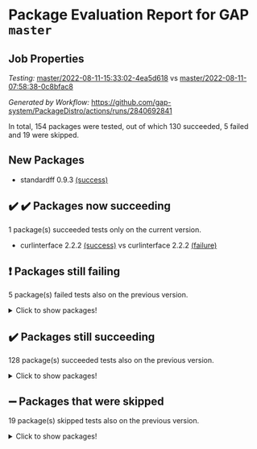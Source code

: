 # Package Evaluation Report for GAP `master`

## Job Properties

*Testing:* [master/2022-08-11-15:33:02-4ea5d618](https://github.com/gap-system/PackageDistro/blob/data/reports/master/2022-08-11-15:33:02-4ea5d618) vs [master/2022-08-11-07:58:38-0c8bfac8](https://github.com/gap-system/PackageDistro/blob/data/reports/master/2022-08-11-07:58:38-0c8bfac8)

*Generated by Workflow:* https://github.com/gap-system/PackageDistro/actions/runs/2840692841

In total, 154 packages were tested, out of which 130 succeeded, 5 failed and 19 were skipped.

## New Packages

- standardff 0.9.3 [(success)](https://github.com/gap-system/PackageDistro/runs/7789869882?check_suite_focus=true)

## :heavy_check_mark: :heavy_check_mark: Packages now succeeding

1 package(s) succeeded tests only on the current version.
- curlinterface 2.2.2 [(success)](https://github.com/gap-system/PackageDistro/runs/7789851835?check_suite_focus=true) vs curlinterface 2.2.2 [(failure)](https://github.com/gap-system/PackageDistro/runs/7782295126?check_suite_focus=true)

## :exclamation: Packages still failing

5 package(s) failed tests also on the previous version.
<details><summary>Click to show packages!</summary>

- francy 1.2.4 [(failure)](https://github.com/gap-system/PackageDistro/runs/7789854910?check_suite_focus=true)
- hap 1.46 [(failure)](https://github.com/gap-system/PackageDistro/runs/7789856601?check_suite_focus=true)
- packagemanager 1.2 [(failure)](https://github.com/gap-system/PackageDistro/runs/7789864674?check_suite_focus=true)
- recog 1.3.2 [(failure)](https://github.com/gap-system/PackageDistro/runs/7789866853?check_suite_focus=true)
- semigroups 5.0.0 [(failure)](https://github.com/gap-system/PackageDistro/runs/7789867754?check_suite_focus=true)
</details>

## :heavy_check_mark: Packages still succeeding

128 package(s) succeeded tests also on the previous version.
<details><summary>Click to show packages!</summary>

- ace 5.5 [(success)](https://github.com/gap-system/PackageDistro/runs/7789846974?check_suite_focus=true)
- aclib 1.3.2 [(success)](https://github.com/gap-system/PackageDistro/runs/7789847301?check_suite_focus=true)
- agt 0.2 [(success)](https://github.com/gap-system/PackageDistro/runs/7789847624?check_suite_focus=true)
- alnuth 3.2.1 [(success)](https://github.com/gap-system/PackageDistro/runs/7789847858?check_suite_focus=true)
- anupq 3.2.6 [(success)](https://github.com/gap-system/PackageDistro/runs/7789848066?check_suite_focus=true)
- atlasrep 2.1.4 [(success)](https://github.com/gap-system/PackageDistro/runs/7789848262?check_suite_focus=true)
- autodoc 2022.07.10 [(success)](https://github.com/gap-system/PackageDistro/runs/7789848437?check_suite_focus=true)
- automata 1.15 [(success)](https://github.com/gap-system/PackageDistro/runs/7789848623?check_suite_focus=true)
- automgrp 1.3.2 [(success)](https://github.com/gap-system/PackageDistro/runs/7789848859?check_suite_focus=true)
- autpgrp 1.11 [(success)](https://github.com/gap-system/PackageDistro/runs/7789849049?check_suite_focus=true)
- cap 2022.08-02 [(success)](https://github.com/gap-system/PackageDistro/runs/7789849209?check_suite_focus=true)
- caratinterface 2.3.4 [(success)](https://github.com/gap-system/PackageDistro/runs/7789849351?check_suite_focus=true)
- cddinterface 2020.06.24 [(success)](https://github.com/gap-system/PackageDistro/runs/7789849528?check_suite_focus=true)
- circle 1.6.5 [(success)](https://github.com/gap-system/PackageDistro/runs/7789849704?check_suite_focus=true)
- classicpres 1.22 [(success)](https://github.com/gap-system/PackageDistro/runs/7789849880?check_suite_focus=true)
- cohomolo 1.6.10 [(success)](https://github.com/gap-system/PackageDistro/runs/7789850082?check_suite_focus=true)
- congruence 1.2.4 [(success)](https://github.com/gap-system/PackageDistro/runs/7789850309?check_suite_focus=true)
- corelg 1.56 [(success)](https://github.com/gap-system/PackageDistro/runs/7789850505?check_suite_focus=true)
- crime 1.6 [(success)](https://github.com/gap-system/PackageDistro/runs/7789850675?check_suite_focus=true)
- crisp 1.4.5 [(success)](https://github.com/gap-system/PackageDistro/runs/7789850816?check_suite_focus=true)
- crypting 0.10 [(success)](https://github.com/gap-system/PackageDistro/runs/7789850964?check_suite_focus=true)
- cryst 4.1.25 [(success)](https://github.com/gap-system/PackageDistro/runs/7789851109?check_suite_focus=true)
- crystcat 1.1.10 [(success)](https://github.com/gap-system/PackageDistro/runs/7789851281?check_suite_focus=true)
- ctbllib 1.3.4 [(success)](https://github.com/gap-system/PackageDistro/runs/7789851486?check_suite_focus=true)
- cubefree 1.19 [(success)](https://github.com/gap-system/PackageDistro/runs/7789851641?check_suite_focus=true)
- cvec 2.7.6 [(success)](https://github.com/gap-system/PackageDistro/runs/7789851995?check_suite_focus=true)
- datastructures 0.2.7 [(success)](https://github.com/gap-system/PackageDistro/runs/7789852262?check_suite_focus=true)
- deepthought 1.0.5 [(success)](https://github.com/gap-system/PackageDistro/runs/7789852407?check_suite_focus=true)
- design 1.7 [(success)](https://github.com/gap-system/PackageDistro/runs/7789852566?check_suite_focus=true)
- difsets 2.3.1 [(success)](https://github.com/gap-system/PackageDistro/runs/7789852772?check_suite_focus=true)
- digraphs 1.5.3 [(success)](https://github.com/gap-system/PackageDistro/runs/7789852912?check_suite_focus=true)
- edim 1.3.5 [(success)](https://github.com/gap-system/PackageDistro/runs/7789853083?check_suite_focus=true)
- example 4.3.2 [(success)](https://github.com/gap-system/PackageDistro/runs/7789853249?check_suite_focus=true)
- factint 1.6.3 [(success)](https://github.com/gap-system/PackageDistro/runs/7789853416?check_suite_focus=true)
- ferret 1.0.8 [(success)](https://github.com/gap-system/PackageDistro/runs/7789853624?check_suite_focus=true)
- fga 1.4.0 [(success)](https://github.com/gap-system/PackageDistro/runs/7789853804?check_suite_focus=true)
- fining 1.5 [(success)](https://github.com/gap-system/PackageDistro/runs/7789853993?check_suite_focus=true)
- float 1.0.3 [(success)](https://github.com/gap-system/PackageDistro/runs/7789854172?check_suite_focus=true)
- format 1.4.3 [(success)](https://github.com/gap-system/PackageDistro/runs/7789854302?check_suite_focus=true)
- forms 1.2.8 [(success)](https://github.com/gap-system/PackageDistro/runs/7789854456?check_suite_focus=true)
- fplsa 1.2.5 [(success)](https://github.com/gap-system/PackageDistro/runs/7789854614?check_suite_focus=true)
- fr 2.4.10 [(success)](https://github.com/gap-system/PackageDistro/runs/7789854763?check_suite_focus=true)
- fwtree 1.3 [(success)](https://github.com/gap-system/PackageDistro/runs/7789855086?check_suite_focus=true)
- gbnp 1.0.5 [(success)](https://github.com/gap-system/PackageDistro/runs/7789855221?check_suite_focus=true)
- generalizedmorphismsforcap 2022.05-01 [(success)](https://github.com/gap-system/PackageDistro/runs/7789855355?check_suite_focus=true)
- genss 1.6.7 [(success)](https://github.com/gap-system/PackageDistro/runs/7789855495?check_suite_focus=true)
- gradedringforhomalg 2022.07-01 [(success)](https://github.com/gap-system/PackageDistro/runs/7789855641?check_suite_focus=true)
- grape 4.8.5 [(success)](https://github.com/gap-system/PackageDistro/runs/7789855771?check_suite_focus=true)
- groupoids 1.71 [(success)](https://github.com/gap-system/PackageDistro/runs/7789855955?check_suite_focus=true)
- grpconst 2.6.2 [(success)](https://github.com/gap-system/PackageDistro/runs/7789856114?check_suite_focus=true)
- guarana 0.96.3 [(success)](https://github.com/gap-system/PackageDistro/runs/7789856283?check_suite_focus=true)
- guava 3.16 [(success)](https://github.com/gap-system/PackageDistro/runs/7789856434?check_suite_focus=true)
- hapcryst 0.1.15 [(success)](https://github.com/gap-system/PackageDistro/runs/7789856885?check_suite_focus=true)
- hecke 1.5.3 [(success)](https://github.com/gap-system/PackageDistro/runs/7789857060?check_suite_focus=true)
- help 3.5 [(success)](https://github.com/gap-system/PackageDistro/runs/7789857268?check_suite_focus=true)
- idrel 2.44 [(success)](https://github.com/gap-system/PackageDistro/runs/7789857422?check_suite_focus=true)
- images 1.3.1 [(success)](https://github.com/gap-system/PackageDistro/runs/7789857627?check_suite_focus=true)
- intpic 0.3.0 [(success)](https://github.com/gap-system/PackageDistro/runs/7789857812?check_suite_focus=true)
- io 4.7.2 [(success)](https://github.com/gap-system/PackageDistro/runs/7789858065?check_suite_focus=true)
- irredsol 1.4.3 [(success)](https://github.com/gap-system/PackageDistro/runs/7789858301?check_suite_focus=true)
- json 2.1.0 [(success)](https://github.com/gap-system/PackageDistro/runs/7789858605?check_suite_focus=true)
- jupyterkernel 1.4.1 [(success)](https://github.com/gap-system/PackageDistro/runs/7789858899?check_suite_focus=true)
- jupyterviz 1.5.1 [(success)](https://github.com/gap-system/PackageDistro/runs/7789859107?check_suite_focus=true)
- kan 1.34 [(success)](https://github.com/gap-system/PackageDistro/runs/7789859332?check_suite_focus=true)
- kbmag 1.5.9 [(success)](https://github.com/gap-system/PackageDistro/runs/7789859619?check_suite_focus=true)
- laguna 3.9.5 [(success)](https://github.com/gap-system/PackageDistro/runs/7789859872?check_suite_focus=true)
- liealgdb 2.2.1 [(success)](https://github.com/gap-system/PackageDistro/runs/7789860189?check_suite_focus=true)
- liepring 2.7 [(success)](https://github.com/gap-system/PackageDistro/runs/7789860396?check_suite_focus=true)
- liering 2.4.2 [(success)](https://github.com/gap-system/PackageDistro/runs/7789860654?check_suite_focus=true)
- linearalgebraforcap 2022.06-03 [(success)](https://github.com/gap-system/PackageDistro/runs/7789860845?check_suite_focus=true)
- loops 3.4.2 [(success)](https://github.com/gap-system/PackageDistro/runs/7789861013?check_suite_focus=true)
- lpres 1.0.3 [(success)](https://github.com/gap-system/PackageDistro/runs/7789861203?check_suite_focus=true)
- majoranaalgebras 1.4 [(success)](https://github.com/gap-system/PackageDistro/runs/7789861426?check_suite_focus=true)
- mapclass 1.4.5 [(success)](https://github.com/gap-system/PackageDistro/runs/7789861644?check_suite_focus=true)
- matgrp 0.64 [(success)](https://github.com/gap-system/PackageDistro/runs/7789861843?check_suite_focus=true)
- modisom 2.5.3 [(success)](https://github.com/gap-system/PackageDistro/runs/7789862031?check_suite_focus=true)
- modulepresentationsforcap 2022.08-01 [(success)](https://github.com/gap-system/PackageDistro/runs/7789862248?check_suite_focus=true)
- monoidalcategories 2022.08-02 [(success)](https://github.com/gap-system/PackageDistro/runs/7789862469?check_suite_focus=true)
- nconvex 2020.11-04 [(success)](https://github.com/gap-system/PackageDistro/runs/7789862671?check_suite_focus=true)
- nilmat 1.4.2 [(success)](https://github.com/gap-system/PackageDistro/runs/7789862921?check_suite_focus=true)
- nock 1.5 [(success)](https://github.com/gap-system/PackageDistro/runs/7789863166?check_suite_focus=true)
- normalizinterface 1.3.4 [(success)](https://github.com/gap-system/PackageDistro/runs/7789863411?check_suite_focus=true)
- nq 2.5.8 [(success)](https://github.com/gap-system/PackageDistro/runs/7789863684?check_suite_focus=true)
- numericalsgps 1.3.1 [(success)](https://github.com/gap-system/PackageDistro/runs/7789863970?check_suite_focus=true)
- openmath 11.5.1 [(success)](https://github.com/gap-system/PackageDistro/runs/7789864276?check_suite_focus=true)
- orb 4.8.5 [(success)](https://github.com/gap-system/PackageDistro/runs/7789864434?check_suite_focus=true)
- patternclass 2.4.2 [(success)](https://github.com/gap-system/PackageDistro/runs/7789864854?check_suite_focus=true)
- permut 2.0.4 [(success)](https://github.com/gap-system/PackageDistro/runs/7789865021?check_suite_focus=true)
- polenta 1.3.10 [(success)](https://github.com/gap-system/PackageDistro/runs/7789865197?check_suite_focus=true)
- polymaking 0.8.6 [(success)](https://github.com/gap-system/PackageDistro/runs/7789865384?check_suite_focus=true)
- primgrp 3.4.2 [(success)](https://github.com/gap-system/PackageDistro/runs/7789865617?check_suite_focus=true)
- profiling 2.5.0 [(success)](https://github.com/gap-system/PackageDistro/runs/7789865793?check_suite_focus=true)
- qpa 1.34 [(success)](https://github.com/gap-system/PackageDistro/runs/7789865948?check_suite_focus=true)
- quagroup 1.8.3 [(success)](https://github.com/gap-system/PackageDistro/runs/7789866134?check_suite_focus=true)
- radiroot 2.9 [(success)](https://github.com/gap-system/PackageDistro/runs/7789866311?check_suite_focus=true)
- rcwa 4.7.0 [(success)](https://github.com/gap-system/PackageDistro/runs/7789866494?check_suite_focus=true)
- rds 1.8 [(success)](https://github.com/gap-system/PackageDistro/runs/7789866684?check_suite_focus=true)
- repndecomp 1.2.1 [(success)](https://github.com/gap-system/PackageDistro/runs/7789867047?check_suite_focus=true)
- repsn 3.1.0 [(success)](https://github.com/gap-system/PackageDistro/runs/7789867216?check_suite_focus=true)
- resclasses 4.7.3 [(success)](https://github.com/gap-system/PackageDistro/runs/7789867406?check_suite_focus=true)
- scscp 2.3.1 [(success)](https://github.com/gap-system/PackageDistro/runs/7789867582?check_suite_focus=true)
- sglppow 2.2 [(success)](https://github.com/gap-system/PackageDistro/runs/7789867962?check_suite_focus=true)
- sgpviz 0.999.5 [(success)](https://github.com/gap-system/PackageDistro/runs/7789868172?check_suite_focus=true)
- simpcomp 2.1.14 [(success)](https://github.com/gap-system/PackageDistro/runs/7789868357?check_suite_focus=true)
- singular 2020.12.18 [(success)](https://github.com/gap-system/PackageDistro/runs/7789868548?check_suite_focus=true)
- sla 1.5.3 [(success)](https://github.com/gap-system/PackageDistro/runs/7789868784?check_suite_focus=true)
- smallgrp 1.5 [(success)](https://github.com/gap-system/PackageDistro/runs/7789868964?check_suite_focus=true)
- smallsemi 0.6.13 [(success)](https://github.com/gap-system/PackageDistro/runs/7789869178?check_suite_focus=true)
- sonata 2.9.4 [(success)](https://github.com/gap-system/PackageDistro/runs/7789869323?check_suite_focus=true)
- sophus 1.27 [(success)](https://github.com/gap-system/PackageDistro/runs/7789869521?check_suite_focus=true)
- spinsym 1.5.2 [(success)](https://github.com/gap-system/PackageDistro/runs/7789869710?check_suite_focus=true)
- symbcompcc 1.3.2 [(success)](https://github.com/gap-system/PackageDistro/runs/7789870088?check_suite_focus=true)
- thelma 1.3 [(success)](https://github.com/gap-system/PackageDistro/runs/7789870307?check_suite_focus=true)
- tomlib 1.2.9 [(success)](https://github.com/gap-system/PackageDistro/runs/7789870550?check_suite_focus=true)
- toric 1.9.5 [(success)](https://github.com/gap-system/PackageDistro/runs/7789870795?check_suite_focus=true)
- toricvarieties 2022.07.13 [(success)](https://github.com/gap-system/PackageDistro/runs/7789871024?check_suite_focus=true)
- transgrp 3.6.3 [(success)](https://github.com/gap-system/PackageDistro/runs/7789871240?check_suite_focus=true)
- ugaly 4.0.3 [(success)](https://github.com/gap-system/PackageDistro/runs/7789871420?check_suite_focus=true)
- unipot 1.5 [(success)](https://github.com/gap-system/PackageDistro/runs/7789871594?check_suite_focus=true)
- unitlib 4.1.0 [(success)](https://github.com/gap-system/PackageDistro/runs/7789871740?check_suite_focus=true)
- utils 0.76 [(success)](https://github.com/gap-system/PackageDistro/runs/7789871954?check_suite_focus=true)
- uuid 0.7 [(success)](https://github.com/gap-system/PackageDistro/runs/7789872130?check_suite_focus=true)
- walrus 0.9991 [(success)](https://github.com/gap-system/PackageDistro/runs/7789872283?check_suite_focus=true)
- wedderga 4.10.2 [(success)](https://github.com/gap-system/PackageDistro/runs/7789872470?check_suite_focus=true)
- xmod 2.88 [(success)](https://github.com/gap-system/PackageDistro/runs/7789872689?check_suite_focus=true)
- xmodalg 1.22 [(success)](https://github.com/gap-system/PackageDistro/runs/7789872925?check_suite_focus=true)
- yangbaxter 0.10.0 [(success)](https://github.com/gap-system/PackageDistro/runs/7789873109?check_suite_focus=true)
- zeromqinterface 0.14 [(success)](https://github.com/gap-system/PackageDistro/runs/7789873289?check_suite_focus=true)
</details>

## :heavy_minus_sign: Packages that were skipped

19 package(s) skipped tests also on the previous version.
<details><summary>Click to show packages!</summary>

- 4ti2interface 2022.03-01 [(skipped)](https://github.com/gap-system/PackageDistro/runs/7789573024?check_suite_focus=true)
- browse 1.8.14 [(skipped)](https://github.com/gap-system/PackageDistro/runs/7789573024?check_suite_focus=true)
- examplesforhomalg 2022.03-01 [(skipped)](https://github.com/gap-system/PackageDistro/runs/7789573024?check_suite_focus=true)
- gapdoc 1.6.5 [(skipped)](https://github.com/gap-system/PackageDistro/runs/7789573024?check_suite_focus=true)
- gauss 2022.03-01 [(skipped)](https://github.com/gap-system/PackageDistro/runs/7789573024?check_suite_focus=true)
- gaussforhomalg 2022.03-01 [(skipped)](https://github.com/gap-system/PackageDistro/runs/7789573024?check_suite_focus=true)
- gradedmodules 2022.03-01 [(skipped)](https://github.com/gap-system/PackageDistro/runs/7789573024?check_suite_focus=true)
- homalg 2022.03-01 [(skipped)](https://github.com/gap-system/PackageDistro/runs/7789573024?check_suite_focus=true)
- homalgtocas 2022.07-01 [(skipped)](https://github.com/gap-system/PackageDistro/runs/7789573024?check_suite_focus=true)
- io_forhomalg 2022.03-01 [(skipped)](https://github.com/gap-system/PackageDistro/runs/7789573024?check_suite_focus=true)
- itc 1.5.1 [(skipped)](https://github.com/gap-system/PackageDistro/runs/7789573024?check_suite_focus=true)
- localizeringforhomalg 2022.03-01 [(skipped)](https://github.com/gap-system/PackageDistro/runs/7789573024?check_suite_focus=true)
- matricesforhomalg 2022.06-01 [(skipped)](https://github.com/gap-system/PackageDistro/runs/7789573024?check_suite_focus=true)
- modules 2022.03-01 [(skipped)](https://github.com/gap-system/PackageDistro/runs/7789573024?check_suite_focus=true)
- polycyclic 2.16 [(skipped)](https://github.com/gap-system/PackageDistro/runs/7789573024?check_suite_focus=true)
- ringsforhomalg 2022.07-01 [(skipped)](https://github.com/gap-system/PackageDistro/runs/7789573024?check_suite_focus=true)
- sco 2022.03-01 [(skipped)](https://github.com/gap-system/PackageDistro/runs/7789573024?check_suite_focus=true)
- toolsforhomalg 2022.05-01 [(skipped)](https://github.com/gap-system/PackageDistro/runs/7789573024?check_suite_focus=true)
- xgap 4.31 [(skipped)](https://github.com/gap-system/PackageDistro/runs/7789573024?check_suite_focus=true)
</details>

